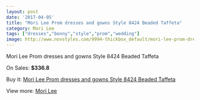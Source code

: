 ```yaml
---
layout: post
date: '2017-04-05'
title: "Mori Lee Prom dresses and gowns Style 8424 Beaded Taffeta"
category: Mori Lee
tags: ["dresses","bonny","style","prom","wedding"]
image: http://www.novstyles.com/9994-thickbox_default/mori-lee-prom-dresses-and-gowns-style-8424-beaded-taffeta.jpg
---
```

Mori Lee Prom dresses and gowns Style 8424 Beaded Taffeta

On Sales: **$336.8**
<a href="https://www.novstyles.com/en/mori-lee/7070-mori-lee-prom-dresses-and-gowns-style-8424-beaded-taffeta.html"><amp-img layout="responsive" width="600" height="600" src="//www.novstyles.com/9994-thickbox_default/mori-lee-prom-dresses-and-gowns-style-8424-beaded-taffeta.jpg" alt="Mori Lee Prom dresses and gowns Style 8424 Beaded Taffeta 0" /></a>

Buy it: [Mori Lee Prom dresses and gowns Style 8424 Beaded Taffeta](https://www.novstyles.com/en/mori-lee/7070-mori-lee-prom-dresses-and-gowns-style-8424-beaded-taffeta.html "Mori Lee Prom dresses and gowns Style 8424 Beaded Taffeta")

View more: [Mori Lee](https://www.novstyles.com/en/47-mori-lee "Mori Lee")